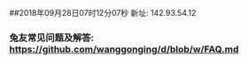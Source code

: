 ##2018年09月28日07时12分07秒 新址: 142.93.54.12
### 兔友常见问题及解答: https://github.com/wanggonging/d/blob/w/FAQ.md
